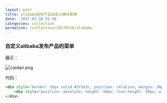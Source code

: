 ```yaml
---
layout: post
title: alibaba发布产品自定义模块菜单
date: '2017-07-18 22:36'
categories: collection
permalink: /collection/20170718/alibaba
---
```


### 自定义alibaba发布产品的菜单

展示：

![caidan.png](https://i.loli.net/2017/07/18/596e20dee14cf.png)

代码：

```html
<div style="border: 16px solid #3f3e3c; position: relative; margin: 30px 0; width: 718px;">
    <div style="position: absolute; height: 50px; line-height: 50px; width: 300px; background-color: #e8325a; margin: -27px 40px; border-radius: 15px; border: 2px solid #fff;font-family: Arial; font-size: 28px; text-align: center; color: #fff;letter-spacing: -2px;">MY TITLE</div>
</div>
```
